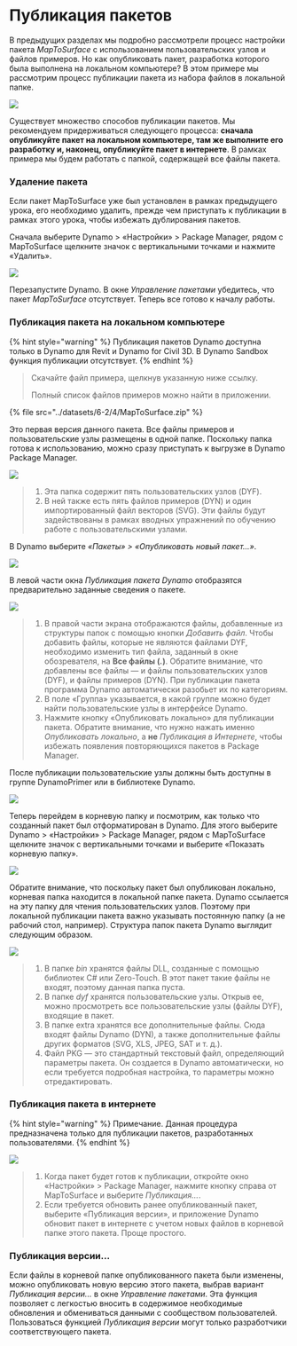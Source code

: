 # Публикация пакетов

В предыдущих разделах мы подробно рассмотрели процесс настройки пакета _MapToSurface_ с использованием пользовательских узлов и файлов примеров. Но как опубликовать пакет, разработка которого была выполнена на локальном компьютере? В этом примере мы рассмотрим процесс публикации пакета из набора файлов в локальной папке.

![](<../images/6-2/3/develop package - custom nodes 01 (1) (1).jpg>)

Существует множество способов публикации пакетов. Мы рекомендуем придерживаться следующего процесса: **сначала опубликуйте пакет на локальном компьютере, там же выполните его разработку и, наконец, опубликуйте пакет в интернете**. В рамках примера мы будем работать с папкой, содержащей все файлы пакета.

### Удаление пакета

Если пакет MapToSurface уже был установлен в рамках предыдущего урока, его необходимо удалить, прежде чем приступать к публикации в рамках этого урока, чтобы избежать дублирования пакетов.

Сначала выберите Dynamo > «Настройки» > Package Manager, рядом с MapToSurface щелкните значок с вертикальными точками и нажмите «Удалить».

![](../images/6-2/4/publishapackage-deletepackage.jpg)

Перезапустите Dynamo. В окне _Управление пакетами_ убедитесь, что пакет _MapToSurface_ отсутствует. Теперь все готово к началу работы.

### Публикация пакета на локальном компьютере

{% hint style="warning" %}
 Публикация пакетов Dynamo доступна только в Dynamo для Revit и Dynamo for Civil 3D. В Dynamo Sandbox функция публикации отсутствует. 
{% endhint %}

> Скачайте файл примера, щелкнув указанную ниже ссылку.
>
> Полный список файлов примеров можно найти в приложении.

{% file src="../datasets/6-2/4/MapToSurface.zip" %}

Это первая версия данного пакета. Все файлы примеров и пользовательские узлы размещены в одной папке. Поскольку папка готова к использованию, можно сразу приступать к выгрузке в Dynamo Package Manager.

![](../images/6-2/4/publishapackage-publishlocally01.jpg)

> 1. Эта папка содержит пять пользовательских узлов (DYF).
> 2. В ней также есть пять файлов примеров (DYN) и один импортированный файл векторов (SVG). Эти файлы будут задействованы в рамках вводных упражнений по обучению работе с пользовательскими узлами.

В Dynamo выберите _«Пакеты» > «Опубликовать новый пакет...»_.

![](../images/6-2/4/publishapackage-publishlocally02.jpg)

В левой части окна _Публикация пакета Dynamo_ отобразятся предварительно заданные сведения о пакете.

![](../images/6-2/4/publishapackage-publishlocally03.jpg)

> 1. В правой части экрана отображаются файлы, добавленные из структуры папок с помощью кнопки _Добавить файл_. Чтобы добавить файлы, которые не являются файлами DYF, необходимо изменить тип файла, заданный в окне обозревателя, на **Все файлы (**_**.**_**)**. Обратите внимание, что добавлены все файлы — и файлы пользовательских узлов (DYF), и файлы примеров (DYN). При публикации пакета программа Dynamo автоматически разобьет их по категориям.
> 2. В поле «Группа» указывается, в какой группе можно будет найти пользовательские узлы в интерфейсе Dynamo.
> 3. Нажмите кнопку «Опубликовать локально» для публикации пакета. Обратите внимание, что нужно нажать именно _Опубликовать локально_, а **не** _Публикация в Интернете_, чтобы избежать появления повторяющихся пакетов в Package Manager.

После публикации пользовательские узлы должны быть доступны в группе DynamoPrimer или в библиотеке Dynamo.

![](<../images/6-2/3/develop package - install package 02 (1) (1).jpg>)

Теперь перейдем в корневую папку и посмотрим, как только что созданный пакет был отформатирован в Dynamo. Для этого выберите Dynamo > «Настройки» > Package Manager, рядом с MapToSurface щелкните значок с вертикальными точками и выберите «Показать корневую папку».

![](../images/6-2/4/publishapackage-publishlocally05.jpg)

Обратите внимание, что поскольку пакет был опубликован локально, корневая папка находится в локальной папке пакета. Dynamo ссылается на эту папку для чтения пользовательских узлов. Поэтому при локальной публикации пакета важно указывать постоянную папку (а не рабочий стол, например). Структура папок пакета Dynamo выглядит следующим образом.

![](../images/6-2/4/publishapackage-publishlocally06.jpg)

> 1. В папке _bin_ хранятся файлы DLL, созданные с помощью библиотек C# или Zero-Touch. В этот пакет такие файлы не входят, поэтому данная папка пуста.
> 2. В папке _dyf_ хранятся пользовательские узлы. Открыв ее, можно просмотреть все пользовательские узлы (файлы DYF), входящие в пакет.
> 3. В папке extra хранятся все дополнительные файлы. Сюда входят файлы Dynamo (DYN), а также дополнительные файлы других форматов (SVG, XLS, JPEG, SAT и т. д.).
> 4. Файл PKG — это стандартный текстовый файл, определяющий параметры пакета. Он создается в Dynamo автоматически, но если требуется подробная настройка, то параметры можно отредактировать.

### Публикация пакета в интернете

{% hint style="warning" %}
 Примечание. Данная процедура предназначена только для публикации пакетов, разработанных пользователями. 
{% endhint %}

![](../images/6-2/4/publishapackage-publishonline01.jpg)

> 1. Когда пакет будет готов к публикации, откройте окно «Настройки» > Package Manager, нажмите кнопку справа от MapToSurface и выберите _Публикация..._.
> 2. Если требуется обновить ранее опубликованный пакет, выберите «Публикация версии», и приложение Dynamo обновит пакет в интернете с учетом новых файлов в корневой папке этого пакета. Проще простого.

### Публикация версии...

Если файлы в корневой папке опубликованного пакета были изменены, можно опубликовать новую версию этого пакета, выбрав вариант _Публикация версии..._ в окне _Управление пакетами_. Эта функция позволяет с легкостью вносить в содержимое необходимые обновления и обмениваться данными с сообществом пользователей. Пользоваться функцией _Публикация версии_ могут только разработчики соответствующего пакета.

